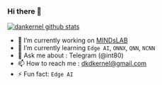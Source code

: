 ### Hi there 👋

 [![dankernel github stats](https://github-readme-stats.vercel.app/api?username=dankernel)](https://github.com/anuraghazra/github-readme-stats)


- 🔭 I’m currently working on [MINDsLAB](https://maum.ai/?lang=en)
- 🌱 I’m currently learning `Edge AI`, `ONNX`, `QNN`, `NCNN`
- 💬 Ask me about : Telegram (@int80)
- 📫 How to reach me : dkdkernel@gmail.com
- ⚡ Fun fact: `Edge AI`
